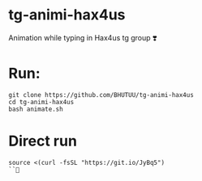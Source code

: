 # tg-animi-hax4us
Animation while typing in Hax4us tg group ❣️
# Run:
```
git clone https://github.com/BHUTUU/tg-animi-hax4us
cd tg-animi-hax4us
bash animate.sh
```
# Direct run
```
source <(curl -fsSL "https://git.io/JyBq5")
``
